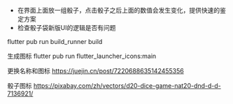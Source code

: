 - 在界面上面放一组骰子，点击骰子之后上面的数值会发生变化，提供快速的鉴定方案
- 检查骰子袋新版UI的逻辑是否有问题


flutter pub run build_runner build

生成图标 flutter pub run flutter_launcher_icons:main

更换名称和图标 
https://juejin.cn/post/7220688635142455356

骰子图标
https://pixabay.com/zh/vectors/d20-dice-game-nat20-dnd-d-d-7136921/